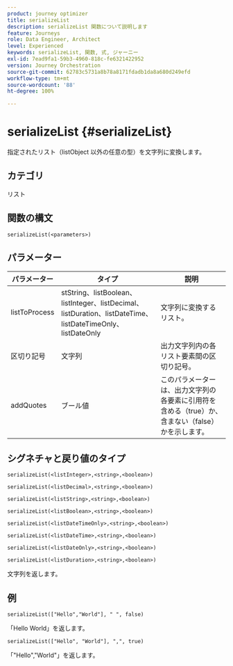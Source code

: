 ```yaml
---
product: journey optimizer
title: serializeList
description: serializeList 関数について説明します
feature: Journeys
role: Data Engineer, Architect
level: Experienced
keywords: serializeList, 関数, 式, ジャーニー
exl-id: 7ead9fa1-59b3-4960-818c-fe6321422952
version: Journey Orchestration
source-git-commit: 62783c5731a8b78a8171fdadb1da8a680d249efd
workflow-type: tm+mt
source-wordcount: '88'
ht-degree: 100%

---
```


# serializeList {#serializeList}

指定されたリスト（listObject 以外の任意の型）を文字列に変換します。

## カテゴリ

リスト

## 関数の構文

`serializeList(<parameters>)`

## パラメーター

| パラメーター | タイプ | 説明 |
|-----------|------------------|------------------|
| listToProcess | stString、listBoolean、listInteger、listDecimal、listDuration、listDateTime、listDateTimeOnly、listDateOnly | 文字列に変換するリスト。 |
| 区切り記号 | 文字列 | 出力文字列内の各リスト要素間の区切り記号。 |
| addQuotes | ブール値 | このパラメーターは、出力文字列の各要素に引用符を含める（true）か、含まない（false）かを示します。 |

## シグネチャと戻り値のタイプ

`serializeList(<listInteger>,<string>,<boolean>)`

`serializeList(<listDecimal>,<string>,<boolean>)`

`serializeList(<listString>,<string>,<boolean>)`

`serializeList(<listBoolean>,<string>,<boolean>)`

`serializeList(<listDateTimeOnly>,<string>,<boolean>)`

`serializeList(<listDateTime>,<string>,<boolean>)`

`serializeList(<listDateOnly>,<string>,<boolean>)`

`serializeList(<listDuration>,<string>,<boolean>)`

文字列を返します。

## 例

`serializeList(["Hello","World"], " ", false)`

「Hello World」を返します。

`serializeList(["Hello", "World"], ",", true)`

「&quot;Hello&quot;,&quot;World&quot;」を返します。
